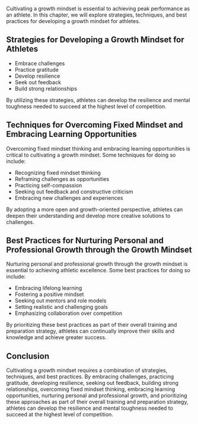 
Cultivating a growth mindset is essential to achieving peak performance as an athlete. In this chapter, we will explore strategies, techniques, and best practices for developing a growth mindset for athletes.

Strategies for Developing a Growth Mindset for Athletes
-------------------------------------------------------

* Embrace challenges
* Practice gratitude
* Develop resilience
* Seek out feedback
* Build strong relationships

By utilizing these strategies, athletes can develop the resilience and mental toughness needed to succeed at the highest level of competition.

Techniques for Overcoming Fixed Mindset and Embracing Learning Opportunities
----------------------------------------------------------------------------

Overcoming fixed mindset thinking and embracing learning opportunities is critical to cultivating a growth mindset. Some techniques for doing so include:

* Recognizing fixed mindset thinking
* Reframing challenges as opportunities
* Practicing self-compassion
* Seeking out feedback and constructive criticism
* Embracing new challenges and experiences

By adopting a more open and growth-oriented perspective, athletes can deepen their understanding and develop more creative solutions to challenges.

Best Practices for Nurturing Personal and Professional Growth through the Growth Mindset
----------------------------------------------------------------------------------------

Nurturing personal and professional growth through the growth mindset is essential to achieving athletic excellence. Some best practices for doing so include:

* Embracing lifelong learning
* Fostering a positive mindset
* Seeking out mentors and role models
* Setting realistic and challenging goals
* Emphasizing collaboration over competition

By prioritizing these best practices as part of their overall training and preparation strategy, athletes can continually improve their skills and knowledge and achieve greater success.

Conclusion
----------

Cultivating a growth mindset requires a combination of strategies, techniques, and best practices. By embracing challenges, practicing gratitude, developing resilience, seeking out feedback, building strong relationships, overcoming fixed mindset thinking, embracing learning opportunities, nurturing personal and professional growth, and prioritizing these approaches as part of their overall training and preparation strategy, athletes can develop the resilience and mental toughness needed to succeed at the highest level of competition.

